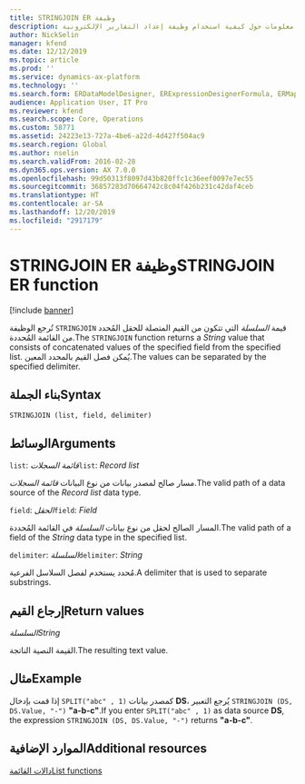 ```yaml
---
title: STRINGJOIN ER وظيفة
description: يوفر هذا الموضوع معلومات حول كيفية استخدام وظيفة إعداد التقارير الإلكترونية STRINGJOIN (ER).
author: NickSelin
manager: kfend
ms.date: 12/12/2019
ms.topic: article
ms.prod: ''
ms.service: dynamics-ax-platform
ms.technology: ''
ms.search.form: ERDataModelDesigner, ERExpressionDesignerFormula, ERMappedFormatDesigner, ERModelMappingDesigner
audience: Application User, IT Pro
ms.reviewer: kfend
ms.search.scope: Core, Operations
ms.custom: 58771
ms.assetid: 24223e13-727a-4be6-a22d-4d427f504ac9
ms.search.region: Global
ms.author: nselin
ms.search.validFrom: 2016-02-28
ms.dyn365.ops.version: AX 7.0.0
ms.openlocfilehash: 99d50313f8097d43b820ffc1c36eef0097e7ec55
ms.sourcegitcommit: 36857283d70664742c8c04f426b231c42daf4ceb
ms.translationtype: HT
ms.contentlocale: ar-SA
ms.lasthandoff: 12/20/2019
ms.locfileid: "2917179"
---
```

# <span data-ttu-id="b1db2-103"><a name="STRINGJOIN">STRINGJOIN ER وظيفة</a></span><span class="sxs-lookup"><span data-stu-id="b1db2-103"><a name="STRINGJOIN">STRINGJOIN ER function</a></span></span>

[!include [banner](../includes/banner.md)]

<span data-ttu-id="b1db2-104">تُرجع الوظيفة `STRINGJOIN` قيمة *السلسلة* التي تتكون من القيم المتصلة للحقل المُحدد من القائمة المُحددة.</span><span class="sxs-lookup"><span data-stu-id="b1db2-104">The `STRINGJOIN` function returns a *String* value that consists of concatenated values of the specified field from the specified list.</span></span> <span data-ttu-id="b1db2-105">يُمكن فصل القيم بالمحدد المعين.</span><span class="sxs-lookup"><span data-stu-id="b1db2-105">The values can be separated by the specified delimiter.</span></span>

## <a name="syntax"></a><span data-ttu-id="b1db2-106">بناء الجملة</span><span class="sxs-lookup"><span data-stu-id="b1db2-106">Syntax</span></span>

```
STRINGJOIN (list, field, delimiter)
```

## <a name="arguments"></a><span data-ttu-id="b1db2-107">الوسائط</span><span class="sxs-lookup"><span data-stu-id="b1db2-107">Arguments</span></span>

<span data-ttu-id="b1db2-108">`list`: *قائمة السجلات*</span><span class="sxs-lookup"><span data-stu-id="b1db2-108">`list`: *Record list*</span></span>

<span data-ttu-id="b1db2-109">مسار صالح لمصدر بيانات من نوع البيانات *قائمة السجلات*.</span><span class="sxs-lookup"><span data-stu-id="b1db2-109">The valid path of a data source of the *Record list* data type.</span></span>

<span data-ttu-id="b1db2-110">`field`: *الحقل*</span><span class="sxs-lookup"><span data-stu-id="b1db2-110">`field`: *Field*</span></span>

<span data-ttu-id="b1db2-111">المسار الصالح لحقل من نوع بيانات *السلسلة* في القائمة المُحددة.</span><span class="sxs-lookup"><span data-stu-id="b1db2-111">The valid path of a field of the *String* data type in the specified list.</span></span>

<span data-ttu-id="b1db2-112">`delimiter`: *السلسلة*</span><span class="sxs-lookup"><span data-stu-id="b1db2-112">`delimiter`: *String*</span></span>

<span data-ttu-id="b1db2-113">مُحدد يستخدم لفصل السلاسل الفرعية.</span><span class="sxs-lookup"><span data-stu-id="b1db2-113">A delimiter that is used to separate substrings.</span></span>

## <a name="return-values"></a><span data-ttu-id="b1db2-114">إرجاع القيم</span><span class="sxs-lookup"><span data-stu-id="b1db2-114">Return values</span></span>

<span data-ttu-id="b1db2-115">*السلسلة*</span><span class="sxs-lookup"><span data-stu-id="b1db2-115">*String*</span></span>

<span data-ttu-id="b1db2-116">القيمة النصية الناتجة.</span><span class="sxs-lookup"><span data-stu-id="b1db2-116">The resulting text value.</span></span>

## <a name="example"></a><span data-ttu-id="b1db2-117">مثال</span><span class="sxs-lookup"><span data-stu-id="b1db2-117">Example</span></span>

<span data-ttu-id="b1db2-118">إذا قمت بإدخال `SPLIT("abc" , 1)` كمصدر بيانات **DS**، يُرجع التعبير `STRINGJOIN (DS, DS.Value, "-")` **"a-b-c"**.</span><span class="sxs-lookup"><span data-stu-id="b1db2-118">If you enter `SPLIT("abc" , 1)` as data source **DS**, the expression `STRINGJOIN (DS, DS.Value, "-")` returns **"a-b-c"**.</span></span>

## <a name="additional-resources"></a><span data-ttu-id="b1db2-119">الموارد الإضافية</span><span class="sxs-lookup"><span data-stu-id="b1db2-119">Additional resources</span></span>

[<span data-ttu-id="b1db2-120">دالات القائمة</span><span class="sxs-lookup"><span data-stu-id="b1db2-120">List functions</span></span>](er-functions-category-list.md)
